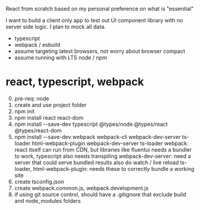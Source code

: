 React from scratch based on my personal preference on what is "essential"

I want to build a client only app to test out UI component library with no server side logic. 
I plan to mock all data.

 - typescript
 - webpack / esbuild
 - assume targeting latest browsers, not worry about browser compact
 - assume running with LTS node / npm

# react, typescript, webpack
0. pre-req: node
1. create and use project folder
2. npm init
3. npm install react react-dom
4. npm install --save-dev typescript @types/node @types/react @types/react-dom 
5. npm install --save-dev webpack webpack-cli webpack-dev-server ts-loader html-webpack-plugin webpack-dev-server ts-loader
   webpack: react itself can run from CDN, but libraries like fluentui needs a bundler to work, typescript also needs transpiling
   webpack-dev-server: need a server that could serve bundled results also do watch / live reload
   ts-loader, html-webpack-plugin: needs these to correctly bundle a working site
6. create tsconfig.json
7. create webpack.common.js, webpack.development.js
8. if using git source control, should have a .gitignore that exclude build and node_modules folders
